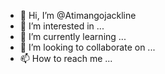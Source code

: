 - 👋 Hi, I’m @Atimangojackline
- 👀 I’m interested in ...
- 🌱 I’m currently learning ...
- 💞️ I’m looking to collaborate on ...
- 📫 How to reach me ...

<!---
Atimangojackline/Atimangojackline is a ✨ special ✨ repository because its `README.md` (this file) appears on your GitHub profile.
You can click the Preview link to take a look at your changes.
--->
